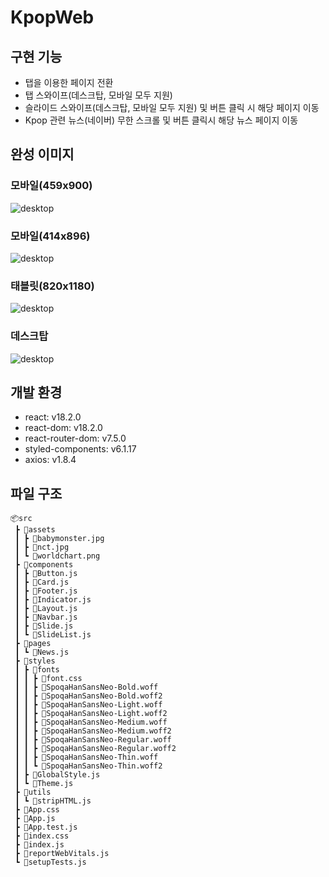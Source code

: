 # KpopWeb
## 구현 기능
- 탭을 이용한 페이지 전환
- 탭 스와이프(데스크탑, 모바일 모두 지원)
- 슬라이드 스와이프(데스크탑, 모바일 모두 지원) 및 버튼 클릭 시 해당 페이지 이동
- Kpop 관련 뉴스(네이버) 무한 스크롤 및 버튼 클릭시 해당 뉴스 페이지 이동

## 완성 이미지
### 모바일(459x900)
![desktop](README.assets/KpopWeb_모바일(459x900).png)
###  모바일(414x896)
![desktop](README.assets/KpopWeb_모바일(414x896).png)
### 태블릿(820x1180)
![desktop](README.assets/KpopWeb_태블릿(820x1180).png)
### 데스크탑
![desktop](README.assets/KpopWeb_데스크탑.png)


## 개발 환경
- react: v18.2.0
- react-dom: v18.2.0
- react-router-dom: v7.5.0
- styled-components: v6.1.17
- axios: v1.8.4

## 파일 구조</h1>
```
📦src
 ┣ 📂assets
 ┃ ┣ 📜babymonster.jpg
 ┃ ┣ 📜nct.jpg
 ┃ ┗ 📜worldchart.png
 ┣ 📂components
 ┃ ┣ 📜Button.js
 ┃ ┣ 📜Card.js
 ┃ ┣ 📜Footer.js
 ┃ ┣ 📜Indicator.js
 ┃ ┣ 📜Layout.js
 ┃ ┣ 📜Navbar.js
 ┃ ┣ 📜Slide.js
 ┃ ┗ 📜SlideList.js
 ┣ 📂pages
 ┃ ┗ 📜News.js
 ┣ 📂styles
 ┃ ┣ 📂fonts
 ┃ ┃ ┣ 📜font.css
 ┃ ┃ ┣ 📜SpoqaHanSansNeo-Bold.woff
 ┃ ┃ ┣ 📜SpoqaHanSansNeo-Bold.woff2
 ┃ ┃ ┣ 📜SpoqaHanSansNeo-Light.woff
 ┃ ┃ ┣ 📜SpoqaHanSansNeo-Light.woff2
 ┃ ┃ ┣ 📜SpoqaHanSansNeo-Medium.woff
 ┃ ┃ ┣ 📜SpoqaHanSansNeo-Medium.woff2
 ┃ ┃ ┣ 📜SpoqaHanSansNeo-Regular.woff
 ┃ ┃ ┣ 📜SpoqaHanSansNeo-Regular.woff2
 ┃ ┃ ┣ 📜SpoqaHanSansNeo-Thin.woff
 ┃ ┃ ┗ 📜SpoqaHanSansNeo-Thin.woff2
 ┃ ┣ 📜GlobalStyle.js
 ┃ ┗ 📜Theme.js
 ┣ 📂utils
 ┃ ┗ 📜stripHTML.js
 ┣ 📜App.css
 ┣ 📜App.js
 ┣ 📜App.test.js
 ┣ 📜index.css
 ┣ 📜index.js
 ┣ 📜reportWebVitals.js
 ┗ 📜setupTests.js
```
